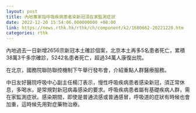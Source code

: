 ```yaml
---
layout: post
title: 內地專家指呼吸疾病患者染新冠須在家監測症狀
date: 2022-12-20 15:54:06.000000000 +08:00
link: https://news.rthk.hk/rthk/ch/component/k2/1680662-20221220.htm
categories: rthk
---
```


內地過去一日新增2656宗新冠本土確診個案，北京本土再多5名患者死亡，累積38萬3千多宗確診，5242名患者死亡，超過34萬人康復出院。

在北京，國務院聯防聯控機制下午舉行發布會，介紹重點人群醫療服務。

中日友好醫院呼吸中心副主任楊汀表示，慢性呼吸疾病患者感染新冠，須正常休息，多喝水，是常規對新冠病毒感染的要求。呼吸疾病患者屬有基礎疾病人群，需在家監測症狀。感染期間，即使是普通流感或普通感冒，呼吸道的症狀有時候也會加重，這時候先用對症藥物治療。
　　
